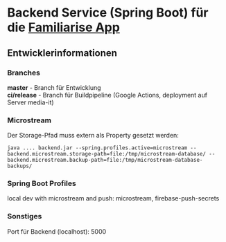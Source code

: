 # Backend Service (Spring Boot) für die [Familiarise App](https://devpost.com/software/virtuelle-stimmungsringe)


## Entwicklerinformationen
### Branches
**master** - Branch für Entwicklung  
**ci/release** - Branch für Buildpipeline (Google Actions, deployment auf Server media-it)

### Microstream
Der Storage-Pfad muss extern als Property gesetzt werden:

`java .... backend.jar --spring.profiles.active=microstream --backend.microstream.storage-path=file:/tmp/microstream-database/ --backend.microstream.backup-path=file:/tmp/microstream-database-backups/`

### Spring Boot Profiles
local dev with microstream and push: microstream, firebase-push-secrets


### Sonstiges
Port für Backend (localhost): 5000

